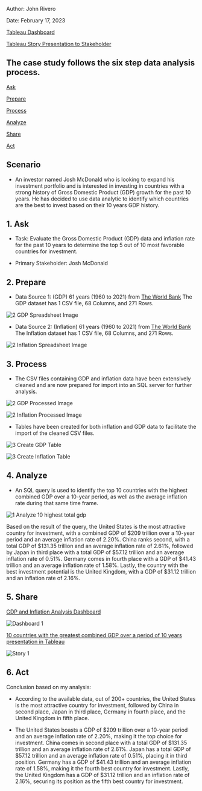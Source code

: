 Author: John Rivero

Date: February 17, 2023

[Tableau Dashboard](https://public.tableau.com/app/profile/john.r6470/viz/Top10countrieswiththehighestGDPforinvestmentopportunitiesDashboard_/Dashboard1)

[Tableau Story Presentation to Stakeholder](https://public.tableau.com/app/profile/john.r6470/viz/Top10countrieswiththehighestGDPforinvestmentopportunitiesStory_/Story1)


## The case study follows the six step data analysis process.

 [Ask](#1-Ask)

 [Prepare](#2-Prepare)

 [Process](#3-Process)

 [Analyze](#4-Analyze)

 [Share](#5-Share)

 [Act](#6-Act)


## Scenario

- An investor named Josh McDonald who is looking to expand his investment portfolio and is interested in investing in countries with a strong history of Gross Domestic Product (GDP) growth for the past 10 years. He has decided to use data analytic to identify which countries are the best to invest based on their 10 years GDP history.


## 1. Ask

 - Task: Evaluate the Gross Domestic Product (GDP) data and inflation rate for the past 10 years to determine the top 5 out of 10 most favorable countries for investment.

 - Primary Stakeholder: Josh McDonald


## 2. Prepare

- Data Source 1: (GDP) 61 years (1960 to 2021) from [The World Bank](https://data.worldbank.org/indicator/NY.GDP.MKTP.CD)
               The GDP dataset has 1 CSV file, 68 Columns, and 271 Rows.

![2  GDP Spreadsheet Image](https://user-images.githubusercontent.com/81208412/219589204-fb67187a-70e5-4823-a29a-8165da4acaa7.jpg)


- Data Source 2: (Inflation) 61 years (1960 to 2021) from [The World Bank](https://data.worldbank.org/indicator/FP.CPI.TOTL.ZG)
               The Inflation dataset has 1 CSV file, 68 Columns, and 271 Rows.

![2  Inflation Spreadsheet Image](https://user-images.githubusercontent.com/81208412/219589224-48e4bad4-e664-418f-ade6-faea432308c3.jpg)


## 3. Process

- The CSV files containing GDP and inflation data have been extensively cleaned and are now prepared for import into an SQL server for further analysis.

![2  GDP Processed Image](https://user-images.githubusercontent.com/81208412/219591776-81e8f5b6-1acd-40bc-a64d-d3a4631c9f2f.jpg)

![2  Inflation Processed Image](https://user-images.githubusercontent.com/81208412/219591804-b046cd5c-70dc-4ea0-8504-e64a9b78598f.jpg)


- Tables have been created for both inflation and GDP data to facilitate the import of the cleaned CSV files.

![3  Create GDP Table](https://user-images.githubusercontent.com/81208412/219590392-a0a8ad2d-d2be-430d-af65-6019a8a277b2.jpg)

![3  Create Inflation Table](https://user-images.githubusercontent.com/81208412/219590422-f0128f1f-43a6-44c9-827d-2e6ac33312b8.jpg)


## 4. Analyze

- An SQL query is used to identify the top 10 countries with the highest combined GDP over a 10-year period, as well as the average inflation rate during that same time frame.

![1  Analyze 10 highest total gdp](https://user-images.githubusercontent.com/81208412/219596265-bf9a2eb8-543b-4634-98ab-519407eac566.jpg)

Based on the result of the query, the United States is the most attractive country for investment, with a combined GDP of $209 trillion over a 10-year period and an average inflation rate of 2.20%. China ranks second, with a total GDP of $131.35 trillion and an average inflation rate of 2.61%, followed by Japan in third place with a total GDP of $57.12 trillion and an average inflation rate of 0.51%. Germany comes in fourth place with a GDP of $41.43 trillion and an average inflation rate of 1.58%. Lastly, the country with the best investment potential is the United Kingdom, with a GDP of $31.12 trillion and an inflation rate of 2.16%.


## 5. Share

[GDP and Inflation Analysis Dashboard](https://public.tableau.com/app/profile/john.r6470/viz/Top10countrieswiththehighestGDPforinvestmentopportunitiesDashboard_/Dashboard1)

![Dashboard 1](https://user-images.githubusercontent.com/81208412/219598626-c8beecb5-1553-4256-9f6a-640414c91e94.png)


[10 countries with the greatest combined GDP over a period of 10 years presentation in Tableau](https://public.tableau.com/app/profile/john.r6470/viz/Top10countrieswiththehighestGDPforinvestmentopportunitiesStory_/Story1)

![Story 1](https://user-images.githubusercontent.com/81208412/219680747-99a46b8a-4b79-4211-acaf-43bd795592fb.png)


## 6. Act

Conclusion based on my analysis:

- According to the available data, out of 200+ countries, the United States is the most attractive country for investment, followed by China in second place, Japan in third place, Germany in fourth place, and the United Kingdom in fifth place.

- The United States boasts a GDP of $209 trillion over a 10-year period and an average inflation rate of 2.20%, making it the top choice for investment. China comes in second place with a total GDP of $131.35 trillion and an average inflation rate of 2.61%. Japan has a total GDP of $57.12 trillion and an average inflation rate of 0.51%, placing it in third position. Germany has a GDP of $41.43 trillion and an average inflation rate of 1.58%, making it the fourth best country for investment. Lastly, the United Kingdom has a GDP of $31.12 trillion and an inflation rate of 2.16%, securing its position as the fifth best country for investment.

